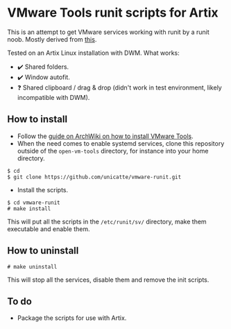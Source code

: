 #  VMware Tools runit scripts for Artix

This is an attempt to get VMware services working with runit by a runit noob. Mostly derived from [this](https://gist.github.com/takase1121/57bfa9ca3fffff33408dde08b0e6269a).

Tested on an Artix Linux installation with DWM.
What works:
- ✔️ Shared folders.
- ✔️ Window autofit.
- ❓ Shared clipboard / drag & drop (didn't work in test environment, likely incompatible with DWM).

## How to install
- Follow the [guide on ArchWiki on how to install VMware Tools](https://wiki.archlinux.org/title/VMware/Install_Arch_Linux_as_a_guest#Installation_(from_guest)).
- When the need comes to enable systemd services, clone this repository outside of the `open-vm-tools` directory, for instance into your home directory.

```
$ cd
$ git clone https://github.com/unicatte/vmware-runit.git
```

- Install the scripts.

```
$ cd vmware-runit
# make install
```

This will put all the scripts in the `/etc/runit/sv/` directory, make them executable and enable them.

## How to uninstall
```
# make uninstall
```
This will stop all the services, disable them and remove the init scripts.

## To do
- Package the scripts for use with Artix.
